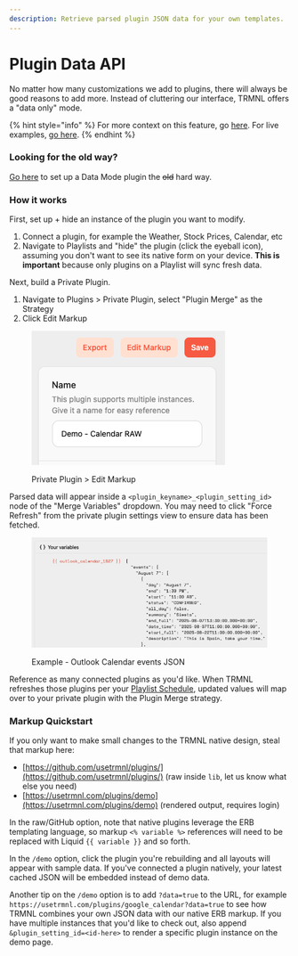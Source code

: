```yaml
---
description: Retrieve parsed plugin JSON data for your own templates.
---
```


# Plugin Data API

No matter how many customizations we add to plugins, there will always be good reasons to add more. Instead of cluttering our interface, TRMNL offers a "data only" mode.

{% hint style="info" %}
For more context on this feature, go [here](https://usetrmnl.com/blog/calendar-hackathon). For live examples, [go here](https://usetrmnl.com/blog/introducing-data-mode).
{% endhint %}

### Looking for the old way?

[Go here](https://github.com/usetrmnl/api-docs/blob/4ce6efd395d26bfecc4d7e271ed758ebaa02283b/private-api/fetch-plugin-content.md) to set up a Data Mode plugin the ~~old~~ hard way.

### How it works

First, set up + hide an instance of the plugin you want to modify.

1. Connect a plugin, for example the Weather, Stock Prices, Calendar, etc
2. Navigate to Playlists and "hide" the plugin (click the eyeball icon), assuming you don't want to see its native form on your device. **This is important** because only plugins on a Playlist will sync fresh data.

Next, build a Private Plugin.

1. Navigate to Plugins > Private Plugin, select "Plugin Merge" as the Strategy
2. Click Edit Markup

<figure><img src="../.gitbook/assets/trmnl-data-mode-edit-markup.png" alt=""><figcaption><p>Private Plugin > Edit Markup</p></figcaption></figure>

Parsed data will appear inside a `<plugin_keyname>_<plugin_setting_id>` node of the "Merge Variables" dropdown. You may need to click "Force Refresh" from the private plugin settings view to ensure data has been fetched.

<figure><img src="../.gitbook/assets/TRMNL-data-mode-example-node.png" alt=""><figcaption><p>Example - Outlook Calendar events JSON</p></figcaption></figure>

Reference as many connected plugins as you'd like. When TRMNL refreshes those plugins per your [Playlist Schedule](https://help.usetrmnl.com/en/articles/11663305-playlist-scheduler), updated values will map over to your private plugin with the Plugin Merge strategy.

### Markup Quickstart

If you only want to make small changes to the TRMNL native design, steal that markup here:

* [https://github.com/usetrmnl/plugins/](https://github.com/usetrmnl/plugins/) (raw inside `lib`, let us know what else you need)
* [https://usetrmnl.com/plugins/demo](https://usetrmnl.com/plugins/demo) (rendered output, requires login)

In the raw/GitHub option, note that native plugins leverage the ERB templating language, so markup `<% variable %>` references will need to be replaced with Liquid `{{ variable }}` and so forth.

In the `/demo` option, click the plugin you're rebuilding and all layouts will appear with sample data. If you've connected a plugin natively, your latest cached JSON will be embedded instead of demo data.

Another tip on the `/demo` option is to add `?data=true` to the URL, for example `https://usetrmnl.com/plugins/google_calendar?data=true` to see how TRMNL combines your own JSON data with our native ERB markup. If you have multiple instances that you'd like to check out, also append `&plugin_setting_id=<id-here>` to render a specific plugin instance on the demo page.
